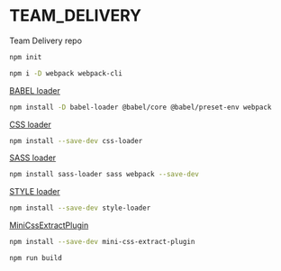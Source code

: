 # TEAM_DELIVERY
Team Delivery repo
```sh
npm init
```
```sh
npm i -D webpack webpack-cli
```

[BABEL loader](https://webpack.js.org/loaders/babel-loader/)
```sh
npm install -D babel-loader @babel/core @babel/preset-env webpack
```
[CSS loader](https://webpack.js.org/loaders/css-loader/)
```sh
npm install --save-dev css-loader
```
[SASS loader](https://webpack.js.org/loaders/sass-loader/)
```sh
npm install sass-loader sass webpack --save-dev
```
[STYLE loader](https://webpack.js.org/loaders/style-loader/)
```sh
npm install --save-dev style-loader
```
[MiniCssExtractPlugin](https://webpack.js.org/plugins/mini-css-extract-plugin/)
```sh
npm install --save-dev mini-css-extract-plugin
```
```sh
npm run build
```

